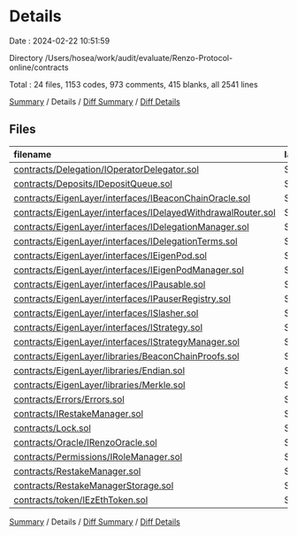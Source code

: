 # Details

Date : 2024-02-22 10:51:59

Directory /Users/hosea/work/audit/evaluate/Renzo-Protocol-online/contracts

Total : 24 files,  1153 codes, 973 comments, 415 blanks, all 2541 lines

[Summary](results.md) / Details / [Diff Summary](diff.md) / [Diff Details](diff-details.md)

## Files
| filename | language | code | comment | blank | total |
| :--- | :--- | ---: | ---: | ---: | ---: |
| [contracts/Delegation/IOperatorDelegator.sol](/contracts/Delegation/IOperatorDelegator.sol) | Solidity | 25 | 1 | 11 | 37 |
| [contracts/Deposits/IDepositQueue.sol](/contracts/Deposits/IDepositQueue.sol) | Solidity | 5 | 1 | 2 | 8 |
| [contracts/EigenLayer/interfaces/IBeaconChainOracle.sol](/contracts/EigenLayer/interfaces/IBeaconChainOracle.sol) | Solidity | 14 | 39 | 10 | 63 |
| [contracts/EigenLayer/interfaces/IDelayedWithdrawalRouter.sol](/contracts/EigenLayer/interfaces/IDelayedWithdrawalRouter.sol) | Solidity | 22 | 27 | 13 | 62 |
| [contracts/EigenLayer/interfaces/IDelegationManager.sol](/contracts/EigenLayer/interfaces/IDelegationManager.sol) | Solidity | 20 | 47 | 15 | 82 |
| [contracts/EigenLayer/interfaces/IDelegationTerms.sol](/contracts/EigenLayer/interfaces/IDelegationTerms.sol) | Solidity | 15 | 7 | 5 | 27 |
| [contracts/EigenLayer/interfaces/IEigenPod.sol](/contracts/EigenLayer/interfaces/IEigenPod.sol) | Solidity | 59 | 70 | 23 | 152 |
| [contracts/EigenLayer/interfaces/IEigenPodManager.sol](/contracts/EigenLayer/interfaces/IEigenPodManager.sol) | Solidity | 20 | 50 | 15 | 85 |
| [contracts/EigenLayer/interfaces/IPausable.sol](/contracts/EigenLayer/interfaces/IPausable.sol) | Solidity | 11 | 36 | 10 | 57 |
| [contracts/EigenLayer/interfaces/IPauserRegistry.sol](/contracts/EigenLayer/interfaces/IPauserRegistry.sol) | Solidity | 5 | 8 | 3 | 16 |
| [contracts/EigenLayer/interfaces/ISlasher.sol](/contracts/EigenLayer/interfaces/ISlasher.sol) | Solidity | 29 | 90 | 21 | 140 |
| [contracts/EigenLayer/interfaces/IStrategy.sol](/contracts/EigenLayer/interfaces/IStrategy.sol) | Solidity | 15 | 62 | 13 | 90 |
| [contracts/EigenLayer/interfaces/IStrategyManager.sol](/contracts/EigenLayer/interfaces/IStrategyManager.sol) | Solidity | 84 | 153 | 26 | 263 |
| [contracts/EigenLayer/libraries/BeaconChainProofs.sol](/contracts/EigenLayer/libraries/BeaconChainProofs.sol) | Solidity | 137 | 76 | 50 | 263 |
| [contracts/EigenLayer/libraries/Endian.sol](/contracts/EigenLayer/libraries/Endian.sol) | Solidity | 17 | 9 | 2 | 28 |
| [contracts/EigenLayer/libraries/Merkle.sol](/contracts/EigenLayer/libraries/Merkle.sol) | Solidity | 80 | 70 | 6 | 156 |
| [contracts/Errors/Errors.sol](/contracts/Errors/Errors.sol) | Solidity | 29 | 29 | 29 | 87 |
| [contracts/IRestakeManager.sol](/contracts/IRestakeManager.sol) | Solidity | 15 | 1 | 4 | 20 |
| [contracts/Lock.sol](/contracts/Lock.sol) | Solidity | 20 | 5 | 10 | 35 |
| [contracts/Oracle/IRenzoOracle.sol](/contracts/Oracle/IRenzoOracle.sol) | Solidity | 9 | 1 | 2 | 12 |
| [contracts/Permissions/IRoleManager.sol](/contracts/Permissions/IRoleManager.sol) | Solidity | 36 | 19 | 10 | 65 |
| [contracts/RestakeManager.sol](/contracts/RestakeManager.sol) | Solidity | 445 | 156 | 115 | 716 |
| [contracts/RestakeManagerStorage.sol](/contracts/RestakeManagerStorage.sol) | Solidity | 35 | 15 | 16 | 66 |
| [contracts/token/IEzEthToken.sol](/contracts/token/IEzEthToken.sol) | Solidity | 6 | 1 | 4 | 11 |

[Summary](results.md) / Details / [Diff Summary](diff.md) / [Diff Details](diff-details.md)